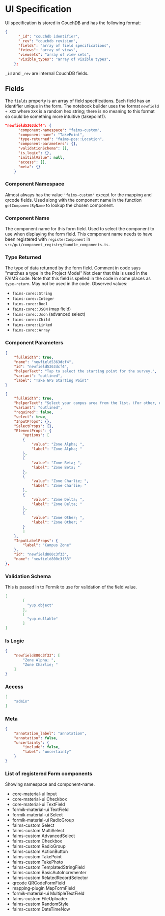 # UI Specification

UI specification is stored in CouchDB and has the following format:

```json
{
      "_id": "couchdb identifier",
      "_rev": "couchdb revision",
      "fields": "array of field specifications",
      "fviews": "array of views",
      "viewsets": "array of view sets",
      "visible_types": "array of visible types",
    };
```

`_id` and `_rev` are internal CouchDB fields.

## Fields

The `fields` property is an array of field specifications. Each field has an
identifier unique in the form.  The notebook builder uses the format `newfield + XXX`
where `XXX` is a random hex string; there is no meaning to this format so could
be something more intuitive (takepoint1).

```json
"newfield5363dcf4": {
      "component-namespace": "faims-custom",
      "component-name": "TakePoint",
      "type-returned": "faims-pos::Location",
      "component-parameters": {},
      "validationSchema": [],
      "is_logic": {},
      "initialValue": null,
      "access": [],
      "meta": {}
    }
```

### Component Namespace

Almost always has the value `'faims-custom'` except for the mapping and qrcode fields.
Used along with the component name in the function `getComponentByName` to lookup the
chosen component.

### Component Name

The component name for this form field.  Used to select the component to use
when displaying the form field.  This component name needs to have been
registered with `registerComponent` in `src/gui/component_registry/bundle_components.ts`.

### Type Returned

The type of data returned by the form field.  Comment in code says "matches
a type in the Project Model"   Not clear that this is used in the
FAIMS code.  Note that this field is spelled in the code in some places as `type-return`.  May not be used in the code.  Observed values:

* `faims-core::String`
* `faims-core::Integer`
* `faims-core::Bool`
* `faims-core::JSON` (map field)
* `faims-core::Json` (advanced select)
* `faims-core::Child`
* `faims-core::Linked`
* `faims-core::Array`

### Component Parameters

```json
{
    "fullWidth": true,
    "name": "newfield5363dcf4",
    "id": "newfield5363dcf4",
    "helperText": "Tap to select the starting point for the survey.",
    "variant": "outlined",
    "label": "Take GPS Starting Point"
}
```

```json
{
    "fullWidth": true,
    "helperText": "Select your campus area from the list. (For other, use annotation icon)",
    "variant": "outlined",
    "required": false,
    "select": true,
    "InputProps": {},
    "SelectProps": {},
    "ElementProps": {
        "options": [
        {
            "value": "Zone Alpha; ",
            "label": "Zone Alpha; "
        },
        {
            "value": "Zone Beta; ",
            "label": "Zone Beta; "
        },
        {
            "value": "Zone Charlie; ",
            "label": "Zone Charlie; "
        },
        {
            "value": "Zone Delta; ",
            "label": "Zone Delta; "
        },
        {
            "value": "Zone Other; ",
            "label": "Zone Other; "
        }
        ]
    },
    "InputLabelProps": {
        "label": "Campus Zone"
    },
    "id": "newfield800c3f33",
    "name": "newfield800c3f33"
},
```

### Validation Schema

This is passed in to Formik to use for validation of the field value.

```json
[
        [
          "yup.object"
        ],
        [
          "yup.nullable"
        ]
]
```

### Is Logic

```json
{
    "newfield800c3f33": [
        "Zone Alpha; ",
        "Zone Charlie; "
    ]
}
```

### Access

```json
[
    "admin"
]
```

### Meta

```json
{
    "annotation_label": "annotation",
    "annotation": false,
    "uncertainty": {
        "include": false,
        "label": "uncertainty"
    }
}
```

### List of registered Form components

Showing namespace and component-name.

* core-material-ui Input
* core-material-ui Checkbox
* core-material-ui TextField
* formik-material-ui TextField
* formik-material-ui Select
* formik-material-ui RadioGroup
* faims-custom Select
* faims-custom MultiSelect
* faims-custom AdvancedSelect
* faims-custom Checkbox
* faims-custom RadioGroup
* faims-custom ActionButton
* faims-custom TakePoint
* faims-custom TakePhoto
* faims-custom TemplatedStringField
* faims-custom BasicAutoIncrementer
* faims-custom RelatedRecordSelector
* qrcode QRCodeFormField
* mapping-plugin MapFormField
* formik-material-ui MultipleTextField
* faims-custom FileUploader
* faims-custom RandomStyle
* faims-custom DateTimeNow
